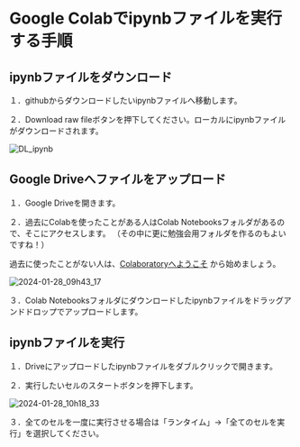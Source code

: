 # Google Colabでipynbファイルを実行する手順

## ipynbファイルをダウンロード

１．githubからダウンロードしたいipynbファイルへ移動します。

２．Download raw fileボタンを押下してください。ローカルにipynbファイルがダウンロードされます。

![DL_ipynb](https://github.com/shingen-py/doc_20240128/assets/33881903/5fc057d8-d711-4cb7-b224-8535d5b660f8)


## Google Driveへファイルをアップロード

１．Google Driveを開きます。

２．過去にColabを使ったことがある人はColab Notebooksフォルダがあるので、そこにアクセスします。
（その中に更に勉強会用フォルダを作るのもよいですね！）

過去に使ったことがない人は、[Colaboratoryへようこそ](https://colab.research.google.com/?hl=ja) から始めましょう。

![2024-01-28_09h43_17](https://github.com/shingen-py/doc_20240128/assets/33881903/5ce48a06-0fb7-4fea-aeb5-4eeec8340d25)

３．Colab Notebooksフォルダにダウンロードしたipynbファイルをドラッグアンドドロップでアップロードします。


## ipynbファイルを実行

１．Driveにアップロードしたipynbファイルをダブルクリックで開きます。

２．実行したいセルのスタートボタンを押下します。

![2024-01-28_10h18_33](https://github.com/shingen-py/doc_20240128/assets/33881903/818074ef-5d61-4b20-9809-1835979ea80f)

３．全てのセルを一度に実行させる場合は「ランタイム」→「全てのセルを実行」を選択してください。